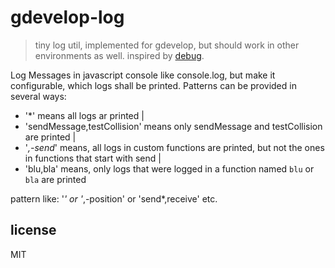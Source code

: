 # gdevelop-log

> tiny log util, implemented for gdevelop, but should work in other environments as well. inspired by [debug](http://npmjs.org/debug).


Log Messages in javascript console like console.log, but make it configurable, which logs shall be printed.
Patterns can be provided in several ways: 

- '*' means all logs ar printed | 
- 'sendMessage,testCollision' means only sendMessage and testCollision are printed | 
- '*,-send*' means, all logs in custom functions are printed, but not the ones in functions that start with send |
- 'blu,bla' means, only logs that were logged in a function named `blu` or `bla` are printed

pattern like: '*' or '*,-position' or 'send*,receive' etc.

## license

MIT
